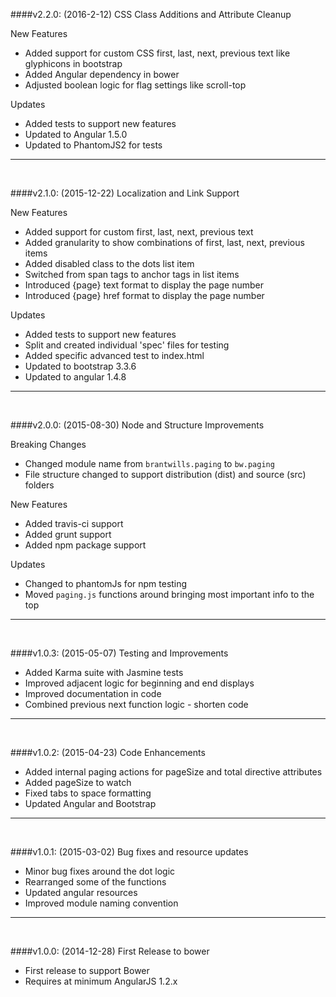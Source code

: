 ####v2.2.0: (2016-2-12) CSS Class Additions and Attribute Cleanup

New Features
- Added support for custom CSS first, last, next, previous text like glyphicons in bootstrap
- Added Angular dependency in bower
- Adjusted boolean logic for flag settings like scroll-top

Updates
- Added tests to support new features
- Updated to Angular 1.5.0
- Updated to PhantomJS2 for tests

---
<br/>

####v2.1.0: (2015-12-22) Localization and Link Support

New Features
- Added support for custom first, last, next, previous text
- Added granularity to show combinations of first, last, next, previous items
- Added disabled class to the dots list item 
- Switched from span tags to anchor tags in list items
- Introduced {page} text format to display the page number
- Introduced {page} href format to display the page number 

Updates
- Added tests to support new features
- Split and created individual 'spec' files for testing  
- Added specific advanced test to index.html
- Updated to bootstrap 3.3.6 
- Updated to angular 1.4.8

---
<br/>

####v2.0.0: (2015-08-30) Node and Structure Improvements

Breaking Changes
- Changed module name from `brantwills.paging` to `bw.paging`
- File structure changed to support distribution (dist) and source (src) folders

New Features
- Added travis-ci support
- Added grunt support
- Added npm package support

Updates
- Changed to phantomJs for npm testing
- Moved `paging.js` functions around bringing most important info to the top

---
<br/>

####v1.0.3: (2015-05-07) Testing and Improvements 

- Added Karma suite with Jasmine tests
- Improved adjacent logic for beginning and end displays
- Improved documentation in code
- Combined previous next function logic - shorten code

---
<br/>

####v1.0.2: (2015-04-23) Code Enhancements 

- Added internal paging actions for pageSize and total directive attributes
- Added pageSize to watch
- Fixed tabs to space formatting
- Updated Angular and Bootstrap

---
<br/>

####v1.0.1: (2015-03-02) Bug fixes and resource updates

- Minor bug fixes around the dot logic
- Rearranged some of the functions 
- Updated angular resources
- Improved module naming convention

---
<br/>

####v1.0.0: (2014-12-28) First Release to bower

- First release to support Bower
- Requires at minimum AngularJS 1.2.x
